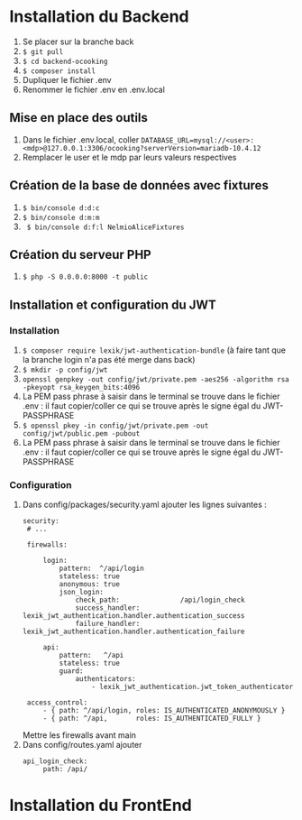 # Installation du Backend

1. Se placer sur la branche back
2. ``` $ git pull ```
3. ``` $ cd backend-ocooking ```
4. ``` $ composer install ```
5. Dupliquer le fichier .env
6. Renommer le fichier .env en .env.local

## Mise en place des outils
1. Dans le fichier .env.local, coller ``` DATABASE_URL=mysql://<user>:<mdp>@127.0.0.1:3306/ocooking?serverVersion=mariadb-10.4.12 ```
2. Remplacer le user et le mdp par leurs valeurs respectives

## Création de la base de données avec fixtures
1. ``` $ bin/console d:d:c ```
2. ``` $ bin/console d:m:m ```
3. ``` $ bin/console d:f:l NelmioAliceFixtures```

## Création du serveur PHP
1. ``` $ php -S 0.0.0.0:8000 -t public ```

## Installation et configuration du JWT

### Installation
1. ``` $ composer require lexik/jwt-authentication-bundle ``` (à faire tant que la branche login n'a pas été merge dans back)
2. ``` $ mkdir -p config/jwt ```
3. ``` openssl genpkey -out config/jwt/private.pem -aes256 -algorithm rsa -pkeyopt rsa_keygen_bits:4096 ```
4. La PEM pass phrase à saisir dans le terminal se trouve dans le fichier .env : il faut copier/coller ce qui se trouve après le signe égal du JWT-PASSPHRASE
5. ``` $ openssl pkey -in config/jwt/private.pem -out config/jwt/public.pem -pubout ```
6. La PEM pass phrase à saisir dans le terminal se trouve dans le fichier .env : il faut copier/coller ce qui se trouve après le signe égal du JWT-PASSPHRASE

### Configuration
1. Dans config/packages/security.yaml ajouter les lignes suivantes :
   ```
   security:
    # ...
    
    firewalls:

        login:
            pattern:  ^/api/login
            stateless: true
            anonymous: true
            json_login:
                check_path:               /api/login_check
                success_handler:          lexik_jwt_authentication.handler.authentication_success
                failure_handler:          lexik_jwt_authentication.handler.authentication_failure

        api:
            pattern:   ^/api
            stateless: true
            guard:
                authenticators:
                    - lexik_jwt_authentication.jwt_token_authenticator

    access_control:
        - { path: ^/api/login, roles: IS_AUTHENTICATED_ANONYMOUSLY }
        - { path: ^/api,       roles: IS_AUTHENTICATED_FULLY }

   ```
   Mettre les firewalls avant main
2. Dans config/routes.yaml ajouter
   ``` 
   api_login_check:
        path: /api/

   ```

# Installation du FrontEnd
